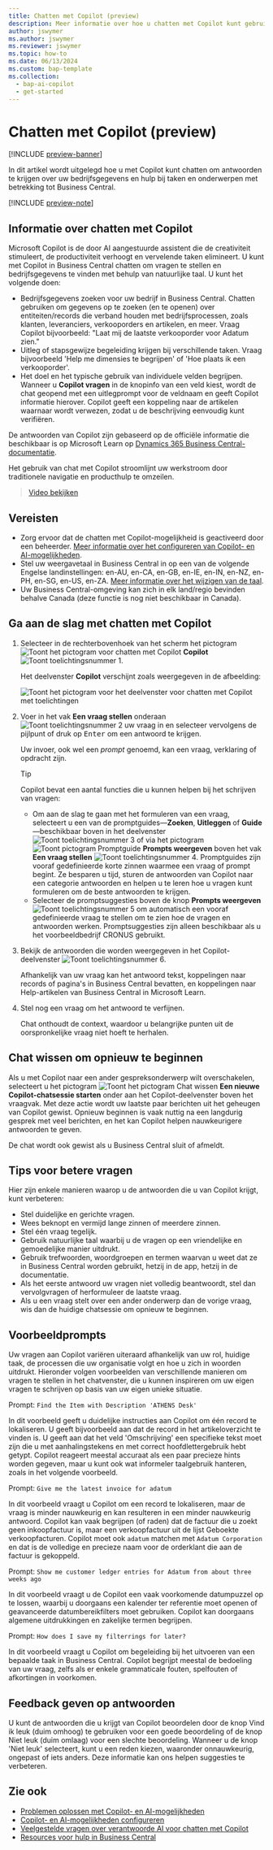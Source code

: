 ```yaml
---
title: Chatten met Copilot (preview)
description: Meer informatie over hoe u chatten met Copilot kunt gebruiken om gegevens te vinden en hulp te krijgen in Business Central.
author: jswymer
ms.author: jswymer
ms.reviewer: jswymer
ms.topic: how-to
ms.date: 06/13/2024
ms.custom: bap-template
ms.collection:
  - bap-ai-copilot
  - get-started
---
```


# <a name="chat-with-copilot-preview"></a>Chatten met Copilot (preview)

[!INCLUDE [preview-banner](~/../shared-content/shared/preview-includes/preview-banner.md)]

In dit artikel wordt uitgelegd hoe u met Copilot kunt chatten om antwoorden te krijgen over uw bedrijfsgegevens en hulp bij taken en onderwerpen met betrekking tot Business Central.

[!INCLUDE [preview-note](~/../shared-content/shared/preview-includes/production-ready-preview-dynamics365.md)]

## <a name="about-chat-with-copilot"></a>Informatie over chatten met Copilot

Microsoft Copilot is de door AI aangestuurde assistent die de creativiteit stimuleert, de productiviteit verhoogt en vervelende taken elimineert. U kunt met Copilot in Business Central chatten om vragen te stellen en bedrijfsgegevens te vinden met behulp van natuurlijke taal. U kunt het volgende doen:

- Bedrijfsgegevens zoeken voor uw bedrijf in Business Central. Chatten gebruiken om gegevens op te zoeken (en te openen) over entiteiten/records die verband houden met bedrijfsprocessen, zoals klanten, leveranciers, verkooporders en artikelen, en meer. Vraag Copilot bijvoorbeeld: "Laat mij de laatste verkooporder voor Adatum zien."
- Uitleg of stapsgewijze begeleiding krijgen bij verschillende taken. Vraag bijvoorbeeld 'Help me dimensies te begrijpen' of 'Hoe plaats ik een verkooporder'.
- Het doel en het typische gebruik van individuele velden begrijpen. Wanneer u **Copilot vragen** in de knopinfo van een veld kiest, wordt de chat geopend met een uitlegprompt voor de veldnaam en geeft Copilot informatie hierover. Copilot geeft een koppeling naar de artikelen waarnaar wordt verwezen, zodat u de beschrijving eenvoudig kunt verifiëren.

De antwoorden van Copilot zijn gebaseerd op de officiële informatie die beschikbaar is op Microsoft Learn op [Dynamics 365 Business Central-documentatie](/dynamics365/business-central/).
  
Het gebruik van chat met Copilot stroomlijnt uw werkstroom door traditionele navigatie en producthulp te omzeilen.
  
> [Video bekijken](https://go.microsoft.com/fwlink/?linkid=2250609)

## <a name="prerequisites"></a>Vereisten

- Zorg ervoor dat de chatten met Copilot-mogelijkheid is geactiveerd door een beheerder. [Meer informatie over het configureren van Copilot- en AI-mogelijkheden](enable-ai.md).
- Stel uw weergavetaal in Business Central in op een van de volgende Engelse landinstellingen: en-AU, en-CA, en-GB, en-IE, en-IN, en-NZ, en-PH, en-SG, en-US, en-ZA. [Meer informatie over het wijzigen van de taal](ui-change-basic-settings.md#language).
- Uw Business Central-omgeving kan zich in elk land/regio bevinden behalve Canada (deze functie is nog niet beschikbaar in Canada).

## <a name="get-started-using-chat-with-copilot"></a>Ga aan de slag met chatten met Copilot

1. Selecteer in de rechterbovenhoek van het scherm het pictogram ![Toont het pictogram voor chatten met Copilot](media/chat-copilot-icon.png) **Copilot** ![Toont toelichtingsnummer 1](media/callout-number-1.svg).

   Het deelvenster **Copilot** verschijnt zoals weergegeven in de afbeelding:
   
    ![Toont het pictogram voor het deelvenster voor chatten met Copilot met toelichtingen](media/chat-with-copilot-pane.svg)

1. Voer in het vak **Een vraag stellen** onderaan ![Toont toelichtingsnummer 2](media/callout-number-2.svg) uw vraag in en selecteer vervolgens de pijlpunt of druk op <kbd>Enter</kbd> om een antwoord te krijgen.

   Uw invoer, ook wel een *prompt* genoemd, kan een vraag, verklaring of opdracht zijn.

   > [!TIP]
   > Copilot bevat een aantal functies die u kunnen helpen bij het schrijven van vragen:
   > - Om aan de slag te gaan met het formuleren van een vraag, selecteert u een van de promptguides&mdash;**Zoeken**, **Uitleggen** of **Guide**&mdash;beschikbaar boven in het deelvenster ![Toont toelichtingsnummer 3](media/callout-number-3.svg) of via het pictogram ![Toont pictogram Promptguide](media/prompt-guide-icon.png) **Prompts weergeven** boven het vak **Een vraag stellen** ![Toont toelichtingsnummer 4](media/callout-number-4.svg). Promptguides zijn vooraf gedefinieerde korte zinnen waarmee een vraag of prompt begint. Ze besparen u tijd, sturen de antwoorden van Copilot naar een categorie antwoorden en helpen u te leren hoe u vragen kunt formuleren om de beste antwoorden te krijgen.
   > - Selecteer de promptsuggesties boven de knop **Prompts weergeven** ![Toont toelichtingsnummer 5](media/callout-number-5.svg) om automatisch een vooraf gedefinieerde vraag te stellen om te zien hoe de vragen en antwoorden werken. Promptsuggesties zijn alleen beschikbaar als u het voorbeeldbedrijf CRONUS gebruikt.

1. Bekijk de antwoorden die worden weergegeven in het Copilot-deelvenster ![Toont toelichtingsnummer 6](media/callout-number-6.svg).

   Afhankelijk van uw vraag kan het antwoord tekst, koppelingen naar records of pagina's in Business Central bevatten, en koppelingen naar Help-artikelen van Business Central in Microsoft Learn.

1. Stel nog een vraag om het antwoord te verfijnen.

   Chat onthoudt de context, waardoor u belangrijke punten uit de oorspronkelijke vraag niet hoeft te herhalen.

## <a name="clear-chat-to-start-over"></a>Chat wissen om opnieuw te beginnen

Als u met Copilot naar een ander gespreksonderwerp wilt overschakelen, selecteert u het pictogram ![Toont het pictogram Chat wissen](media/clear-chat-icon.png) **Een nieuwe Copilot-chatsessie starten** onder aan het Copilot-deelvenster boven het vraagvak. Met deze actie wordt uw laatste paar berichten uit het geheugen van Copilot gewist. Opnieuw beginnen is vaak nuttig na een langdurig gesprek met veel berichten, en het kan Copilot helpen nauwkeurigere antwoorden te geven.

De chat wordt ook gewist als u Business Central sluit of afmeldt.

## <a name="tips-for-better-questions"></a>Tips voor betere vragen

Hier zijn enkele manieren waarop u de antwoorden die u van Copilot krijgt, kunt verbeteren:

- Stel duidelijke en gerichte vragen.
- Wees beknopt en vermijd lange zinnen of meerdere zinnen.
- Stel één vraag tegelijk. <!--Avoid asking about multiple questions in one message.-->
- Gebruik natuurlijke taal waarbij u de vragen op een vriendelijke en gemoedelijke manier uitdrukt.
- Gebruik trefwoorden, woordgroepen en termen waarvan u weet dat ze in Business Central worden gebruikt, hetzij in de app, hetzij in de documentatie.
- Als het eerste antwoord uw vragen niet volledig beantwoordt, stel dan vervolgvragen of herformuleer de laatste vraag.
- Als u een vraag stelt over een ander onderwerp dan de vorige vraag, wis dan de huidige chatsessie om opnieuw te beginnen.

## <a name="example-prompts"></a>Voorbeeldprompts

Uw vragen aan Copilot variëren uiteraard afhankelijk van uw rol, huidige taak, de processen die uw organisatie volgt en hoe u zich in woorden uitdrukt. Hieronder volgen voorbeelden van verschillende manieren om vragen te stellen in het chatvenster, die u kunnen inspireren om uw eigen vragen te schrijven op basis van uw eigen unieke situatie.

Prompt: `Find the Item with Description 'ATHENS Desk'`

In dit voorbeeld geeft u duidelijke instructies aan Copilot om één record te lokaliseren. U geeft bijvoorbeeld aan dat de record in het artikeloverzicht te vinden is. U geeft aan dat het veld 'Omschrijving' een specifieke tekst moet zijn die u met aanhalingstekens en met correct hoofdlettergebruik hebt getypt. Copilot reageert meestal accuraat als een paar precieze hints worden gegeven, maar u kunt ook wat informeler taalgebruik hanteren, zoals in het volgende voorbeeld.

Prompt: `Give me the latest invoice for adatum`

In dit voorbeeld vraagt u Copilot om een record te lokaliseren, maar de vraag is minder nauwkeurig en kan resulteren in een minder nauwkeurig antwoord. Copilot kan vaak begrijpen (of raden) dat de factuur die u zoekt geen inkoopfactuur is, maar een verkoopfactuur uit de lijst Geboekte verkoopfacturen. Copilot moet ook `adatum` matchen met `Adatum Corporation` en dat is de volledige en precieze naam voor de orderklant die aan de factuur is gekoppeld.

Prompt: `Show me customer ledger entries for Adatum from about three weeks ago`

In dit voorbeeld vraagt u de Copilot een vaak voorkomende datumpuzzel op te lossen, waarbij u doorgaans een kalender ter referentie moet openen of geavanceerde datumbereikfilters moet gebruiken. Copilot kan doorgaans algemene uitdrukkingen en zakelijke termen begrijpen.

Prompt: `How does I save my filterrings for later?`

In dit voorbeeld vraagt u Copilot om begeleiding bij het uitvoeren van een bepaalde taak in Business Central. Copilot begrijpt meestal de bedoeling van uw vraag, zelfs als er enkele grammaticale fouten, spelfouten of afkortingen in voorkomen.

## <a name="provide-feedback-on-answers"></a>Feedback geven op antwoorden

U kunt de antwoorden die u krijgt van Copilot beoordelen door de knop Vind ik leuk (duim omhoog) te gebruiken voor een goede beoordeling of de knop Niet leuk (duim omlaag) voor een slechte beoordeling. Wanneer u de knop 'Niet leuk' selecteert, kunt u een reden kiezen, waaronder onnauwkeurig, ongepast of iets anders. Deze informatie kan ons helpen suggesties te verbeteren.

<!--
1. If you want help getting you're question started, select the prompts either from the **Find**, **Explain**, or **Guide** buttons at the top of the Coplit pane or use the **View Prompts** menu above **Ask a question** box at the bottom.

   Prompts are predefined short phrases that start a question. Apart from saving you time, they're designed to target responses to specific categories. They also help you undestand how you can phrase questions to get the responses.-->
   
## <a name="see-also"></a>Zie ook

- [Problemen oplossen met Copilot- en AI-mogelijkheden](ai-copilot-troubleshooting.md)  
- [Copilot- en AI-mogelijkheden configureren](enable-ai.md)  
- [Veelgestelde vragen over verantwoorde AI voor chatten met Copilot](faqs-chat-with-copilot.md)  
- [Resources voor hulp in Business Central](product-help-and-support.md)  
